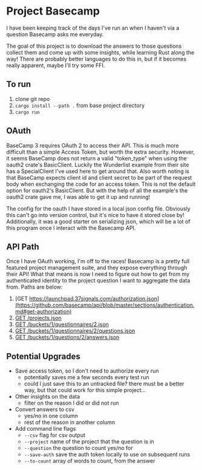 # Project Basecamp

I have been keeping track of the days I've run an when I haven't via a question Basecamp asks me everyday.

The goal of this project is to download the answers to those questions collect them and come up with some insights, while learning Rust along the way!  There are probably better languages to do this in, but if it becomes really apparent, maybe I'll try some FFI.

## To run

1. clone git repo
2. `cargo install --path .` from base project directory
3. `cargo run`

## OAuth

BaseCamp 3 requires OAuth 2 to access their API.  This is much more difficult than a simple Access Token, but worth the extra security.  However, it seems BaseCamp does not return a valid "token_type" when using the oauth2 crate's BasicClient.  Luckily the Wunderlist example from their site has a SpecialClient I've used here to get around that.  Also worth noting is that BaseCamp expects client id and client secret to be part of the request body when exchanging the code for an access token.  This is not the default option for oauth2's BasicClient.  But with the help of all the example's the oauth2 crate gave me, I was able to get it up and running!

The config for the oauth I have stored in a local json config file.  Obviously this can't go into version control, but it's nice to have it stored close by!  Additionally, it was a good starter on serializing json, which will be a lot of this program once I interact with the Basecamp API.


## API Path

Once I have OAuth working, I'm off to the races!  Basecamp is a pretty full featured project management suite, and they expose everything through their API!  What that means is now I need to figure out how to get from my authenticated identity to the project question I want to aggregate the data from. Paths are below:

1. [GET https://launchpad.37signals.com/authorization.json](https://github.com/basecamp/api/blob/master/sections/authentication.md#get-authorization)
2. [GET /projects.json](https://github.com/basecamp/bc3-api/blob/master/sections/projects.md)
3. [GET /buckets/1/questionnaires/2.json](https://github.com/basecamp/bc3-api/blob/master/sections/questionnaires.md)
4. [GET /buckets/1/questionnaires/2/questions.json](https://github.com/basecamp/bc3-api/blob/master/sections/questions.md)
5. [GET /buckets/1/questions/2/answers.json](https://github.com/basecamp/bc3-api/blob/master/sections/question_answers.md)


## Potential Upgrades

- Save access token, so I don't need to authorize every run
  - potentially saves me a few seconds every test run
  - could I just save this to an untracked file? there must be a better way, but that could work for this simple project...
- Other insights on the data
  - filter on the reason I did or did not run
- Convert answers to csv
  - yes/no in one column
  - rest of the reason in another column
- Add command line flags
  - `--csv` flag for csv output
  - `--project` name of the project that the question is in
  - `--question` the question to count yes/no for
  - `--save-auth` save the auth token locally to use on subsequent runs
  - `--to-count` array of words to count, from the answer 